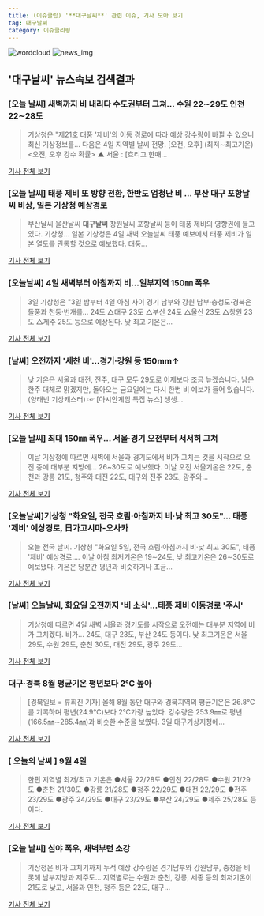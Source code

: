 ```yaml
---
title: (이슈클립) '**대구날씨**' 관련 이슈, 기사 모아 보기
tag: 대구날씨
category: 이슈클리핑
---
```

![wordcloud](https://s3.ap-northeast-2.amazonaws.com/lyrics101-wordcloud/2018-09-04-1536003177.png)
![news_img](https://user-images.githubusercontent.com/42597476/44507050-1206f400-a6e4-11e8-8d98-7ffbfebb353f.png)
## **'**대구날씨**'** 뉴스속보 검색결과
### [오늘 날씨] 새벽까지 비 내리다 수도권부터 그쳐… 수원 22∼29도 인천 22∼28도

>기상청은 "제21호 태풍 '제비'의 이동 경로에 따라 예상 강수량이 바뀔 수 있으니 최신 기상정보를... 다음은 4일 지역별 날씨 전망. [오전, 오후] (최저∼최고기온) <오전, 오후 강수 확률> ▲ 서울 : [흐리고 한때...

<a href="http://www.joongboo.com/news/articleView.html?idxno=1283711" target="_blank">기사 전체 보기</a>

### [오늘 날씨] 태풍 제비 또 방향 전환, 한반도 엄청난 비 … 부산 대구 포항날씨 비상, 일본 기상청 예상경로

>부산날씨 울산날씨 **대구날씨** 창원날씨 포항날씨 등이 태풍 제비의 영향권에 들고 있다. 기상청... 일본 기상청은 4일 새벽 오늘날씨 태풍 예보에서 태풍 제비가 일본 열도를 관통할 것으로 예보했다. 태풍...

<a href="http://www.g-enews.com/ko-kr/news/article/news_all/201809040400567934a01bf698f_1/article.html" target="_blank">기사 전체 보기</a>

### [오늘날씨] 4일 새벽부터 아침까지 비…일부지역 150㎜ 폭우

>3일 기상청은 "3일 밤부터 4일 아침 사이 경기 남부와 강원 남부·충청도·경북은 돌풍과 천둥·번개를... 24도 △대구 23도 △부산 24도 △울산 23도 △창원 23도 △제주 25도 등으로 예상된다. 낮 최고 기온은...

<a href="http://view.asiae.co.kr/news/view.htm?idxno=2018090320485235358" target="_blank">기사 전체 보기</a>

### [날씨] 오전까지 '세찬 비'…경기·강원 등 150mm↑

>낮 기온은 서울과 대전, 전주, 대구 모두 29도로 어제보다 조금 높겠습니다. 남은 한주 대체로 맑겠지만, 돌아오는 금요일에는 다시 한번 비 예보가 들어 있습니다. (양태빈 기상캐스터) ☞ [아시안게임 특집 뉴스] 생생...

<a href="https://news.sbs.co.kr/news/endPage.do?news_id=N1004918784&plink=ORI&cooper=NAVER" target="_blank">기사 전체 보기</a>

### [오늘 날씨] 최대 150㎜ 폭우… 서울·경기 오전부터 서서히 그쳐

>이날 기상청에 따르면 새벽에 서울과 경기도에서 비가 그치는 것을 시작으로 오전 중에 대부분 지방에... 26~30도로 예보했다. 이날 오전 서울기온은 22도, 춘천과 강릉 21도, 청주와 대전 22도, 대구와 전주 23도, 광주와...

<a href="http://www.asiatime.co.kr/news/articleView.html?idxno=197488" target="_blank">기사 전체 보기</a>

### [오늘날씨]기상청 "화요일, 전국 흐림·아침까지 비·낮 최고 30도"… 태풍 '제비' 예상경로, 日가고시마-오사카

>오늘 전국 날씨. 기상청 "화요일 5일, 전국 흐림·아침까지 비·낮 최고 30도", 태풍 '제비' 예상경로.... 이날 아침 최저기온은 19∼24도, 낮 최고기온은 26∼30도로 예보됐다. 기온은 당분간 평년과 비슷하거나 조금...

<a href="http://www.kyeongin.com/main/view.php?key=20180904000144388" target="_blank">기사 전체 보기</a>

### [날씨] 오늘날씨, 화요일 오전까지 '비 소식'…태풍 제비 이동경로 '주시'

>기상청에 따르면 4일 새벽 서울과 경기도를 시작으로 오전에는 대부분 지역에 비가 그치겠다.   비가... 24도, 대구 23도, 부산 24도 등이다.   낮 최고기온은 서울 29도, 수원 29도, 춘천 30도, 대전 29도, 광주 29도...

<a href="http://ilyo.co.kr/?ac=article_view&entry_id=308613" target="_blank">기사 전체 보기</a>

### 대구·경북 8월 평균기온 평년보다 2℃ 높아

>[경북일보 = 류희진 기자] 올해 8월 동안 대구와 경북지역의 평균기온은 26.8℃를 기록하며 평년(24.9℃)보다 2℃가량 높았다. 강수량은 253.9㎜로 평년(166.5㎜∼285.4㎜)과 비슷한 수준을 보였다. 3일 대구기상지청에...

<a href="http://www.kyongbuk.co.kr/?mod=news&act=articleView&idxno=1036940" target="_blank">기사 전체 보기</a>

### [ 오늘의 날씨 ] 9월 4일

>한편 지역별 최저/최고 기온은 ●서울 22/28도 ●인천 22/28도 ●수원 21/29도 ●춘천 21/30도 ●강릉 21/28도 ●청주 22/29도 ●대전 22/29도 ●전주 23/29도 ●광주 24/29도 ●대구 23/29도 ●부산 24/29도 ●제주 25/28도 등이다.

<a href="http://www.sisafocus.co.kr/news/articleView.html?idxno=191382" target="_blank">기사 전체 보기</a>

### [오늘 날씨] 심야 폭우, 새벽부턴 소강

>기상청은 비가 그치기까지 누적 예상 강수량은 경기남부와 강원남부, 충청을 비롯해 남부지방과 제주도... 지역별로는 수원과 춘천, 강릉, 세종 등의 최저기온이 21도로 낮고, 서울과 인천, 청주 등은 22도, 대구...

<a href="http://www.kukinews.com/news/article.html?no=582305" target="_blank">기사 전체 보기</a>


